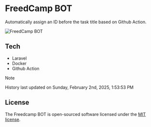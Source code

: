 # FreedCamp BOT

Automatically assign an ID before the task title based on Github Action.

![FreedCamp BOT](https://repository-images.githubusercontent.com/737932867/7d34798b-2680-471c-b089-a78a718d3d6a)

## Tech

- Laravel
- Docker
- Github Action

> [!NOTE]  
> History last updated on Sunday, February 2nd, 2025, 1:53:53 PM

## License

The Freedcamp BOT is open-sourced software licensed under the [MIT license](https://opensource.org/licenses/MIT).
